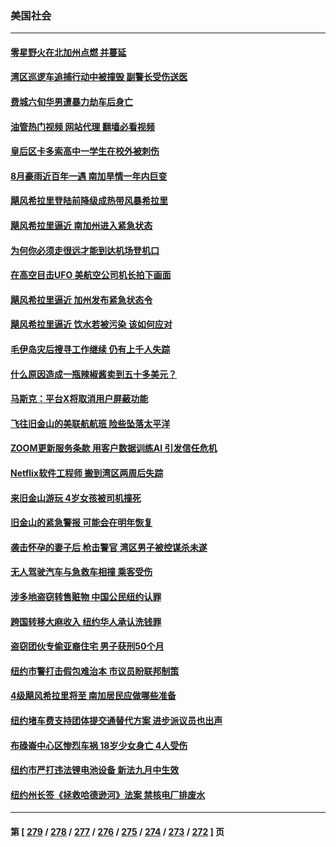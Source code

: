 ### 美国社会
---
#### [零星野火在北加州点燃 并蔓延](../../pages/ncid1078160/n14058031.md?08211645) 
#### [湾区巡逻车追捕行动中被撞毁 副警长受伤送医](../../pages/ncid1078160/n14058044.md?08211645) 
#### [费城六旬华男遭暴力劫车后身亡](../../pages/ncid1078160/n14057897.md?08211645) 
#### [油管热门视频 网站代理 翻墙必看视频](http://138.2.39.72:81/youtube.html?epic-marker?08211645)
#### [皇后区卡多索高中一学生在校外被刺伤](../../pages/ncid1078160/n14057902.md?08211645) 
#### [8月豪雨近百年一遇 南加旱情一年内巨变](../../pages/ncid1078160/n14057825.md?08211645) 
#### [飓风希拉里登陆前降级成热带风暴希拉里](../../pages/ncid1078160/n14057631.md?08211645) 
#### [飓风希拉里逼近 南加州进入紧急状态](../../pages/ncid1078160/n14057425.md?08211645) 
#### [为何你必须走很远才能到达机场登机口](../../pages/ncid1078160/n14057190.md?08211645) 
#### [在高空目击UFO 美航空公司机长拍下画面](../../pages/ncid1078160/n14057320.md?08211645) 
#### [飓风希拉里逼近 加州发布紧急状态令](../../pages/ncid1078160/n14057346.md?08211645) 
#### [飓风希拉里逼近 饮水若被污染 该如何应对](../../pages/ncid1078160/n14057264.md?08211645) 
#### [毛伊岛灾后搜寻工作继续 仍有上千人失踪](../../pages/ncid1078160/n14057234.md?08211645) 
#### [什么原因造成一瓶辣椒酱卖到五十多美元？](../../pages/ncid1078160/n14057222.md?08211645) 
#### [马斯克：平台X将取消用户屏蔽功能](../../pages/ncid1078160/n14057224.md?08211645) 
#### [飞往旧金山的美联航航班 险些坠落太平洋](../../pages/ncid1078160/n14057093.md?08211645) 
#### [ZOOM更新服务条款 用客户数据训练AI 引发信任危机](../../pages/ncid1078160/n14057084.md?08211645) 
#### [Netflix软件工程师 搬到湾区两周后失踪](../../pages/ncid1078160/n14057081.md?08211645) 
#### [来旧金山游玩  4岁女孩被司机撞死](../../pages/ncid1078160/n14057025.md?08211645) 
#### [旧金山的紧急警报 可能会在明年恢复](../../pages/ncid1078160/n14057019.md?08211645) 
#### [袭击怀孕的妻子后 枪击警官 湾区男子被控谋杀未遂](../../pages/ncid1078160/n14056979.md?08211645) 
#### [无人驾驶汽车与急救车相撞 乘客受伤](../../pages/ncid1078160/n14056964.md?08211645) 
#### [涉多地盗窃转售赃物 中国公民纽约认罪](../../pages/ncid1078160/n14056917.md?08211645) 
#### [跨国转移大麻收入 纽约华人承认洗钱罪](../../pages/ncid1078160/n14056916.md?08211645) 
#### [盗窃团伙专偷亚裔住宅 男子获刑50个月](../../pages/ncid1078160/n14056914.md?08211645) 
#### [纽约市警打击假包难治本 市议员盼联邦制策](../../pages/ncid1078160/n14056929.md?08211645) 
#### [4级飓风希拉里将至 南加居民应做哪些准备](../../pages/ncid1078160/n14056942.md?08211645) 
#### [纽约堵车费支持团体提交通替代方案 进步派议员也出声](../../pages/ncid1078160/n14056934.md?08211645) 
#### [布碌崙中心区惨烈车祸 18岁少女身亡 4人受伤](../../pages/ncid1078160/n14056935.md?08211645) 
#### [纽约市严打违法锂电池设备 新法九月中生效](../../pages/ncid1078160/n14056905.md?08211645) 
#### [纽约州长签《拯救哈德逊河》法案 禁核电厂排废水](../../pages/ncid1078160/n14056903.md?08211645) 

---
#### 第 [ [279](./279.md?08211645) / [278](./278.md?08211645) / [277](./277.md?08211645) / [276](./276.md?08211645) / [275](./275.md?08211645) / [274](./274.md?08211645) / [273](./273.md?08211645) / [272](./272.md?08211645) ] 页
